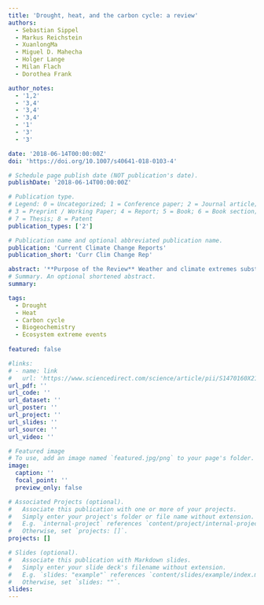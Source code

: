 ```yaml
---
title: 'Drought, heat, and the carbon cycle: a review'
authors:
  - Sebastian Sippel
  - Markus Reichstein
  - XuanlongMa
  - Miguel D. Mahecha
  - Holger Lange
  - Milan Flach
  - Dorothea Frank

author_notes:
  - '1,2'
  - '3,4'
  - '3,4'
  - '3,4'
  - '1'
  - '3'
  - '3'

date: '2018-06-14T00:00:00Z'
doi: 'https://doi.org/10.1007/s40641-018-0103-4'

# Schedule page publish date (NOT publication's date).
publishDate: '2018-06-14T00:00:00Z'

# Publication type.
# Legend: 0 = Uncategorized; 1 = Conference paper; 2 = Journal article;
# 3 = Preprint / Working Paper; 4 = Report; 5 = Book; 6 = Book section;
# 7 = Thesis; 8 = Patent
publication_types: ['2']

# Publication name and optional abbreviated publication name.
publication: 'Current Climate Change Reports'
publication_short: 'Curr Clim Change Rep'

abstract: '**Purpose of the Review** Weather and climate extremes substantially affect global- and regional-scale carbon (C) cycling, and thus spatially or temporally extended climatic extreme events jeopardize terrestrial ecosystem carbon sequestration. We illustrate the relevance of drought and/or heat events (“DHE”) for the carbon cycle and highlight underlying concepts and complex impact mechanisms. We review recent results, discuss current research needs and emerging research topics. **Recent Findings** Our review covers topics critical to understanding, attributing and predicting the effects of DHE on the terrestrial carbon cycle:(1) ecophysiological impact mechanisms and mediating factors, (2) the role of timing, duration and dynamical effects through which DHE impacts on regional-scale carbon cycling are either attenuated or enhanced, and (3) large-scale atmospheric conditions under which DHE are likely to unfold and to affect the terrestrial carbon cycle. Recent research thus shows the need to view these events in a broader spatial and temporal perspective that extends assessments beyond local and concurrent C cycle impacts of DHE. **Summary** Novel data streams, model (ensemble) simulations, and analyses allow to better understand carbon cycle impacts not only in response to their proximate drivers (drought, heat, etc.) but also attributing them to underlying changes in drivers and large-scale atmospheric conditions. These attribution-type analyses increasingly address and disentangle various sequences or dynamical interactions of events and their impacts, including compensating or amplifying effects on terrestrial carbon cycling.'
# Summary. An optional shortened abstract.
summary: 

tags:
  - Drought
  - Heat
  - Carbon cycle
  - Biogeochemistry
  - Ecosystem extreme events
  
featured: false

#links:
# - name: link
#   url: 'https://www.sciencedirect.com/science/article/pii/S1470160X21006658'
url_pdf: ''
url_code: ''
url_dataset: ''
url_poster: ''
url_project: ''
url_slides: ''
url_source: ''
url_video: ''

# Featured image
# To use, add an image named `featured.jpg/png` to your page's folder.
image:
  caption: ''
  focal_point: ''
  preview_only: false

# Associated Projects (optional).
#   Associate this publication with one or more of your projects.
#   Simply enter your project's folder or file name without extension.
#   E.g. `internal-project` references `content/project/internal-project/index.md`.
#   Otherwise, set `projects: []`.
projects: []

# Slides (optional).
#   Associate this publication with Markdown slides.
#   Simply enter your slide deck's filename without extension.
#   E.g. `slides: "example"` references `content/slides/example/index.md`.
#   Otherwise, set `slides: ""`.
slides:
---
```


